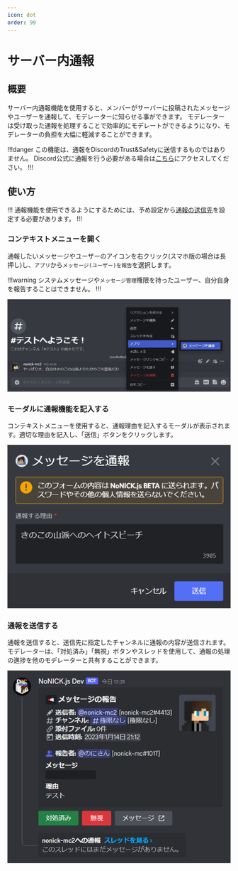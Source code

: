 ```yaml
---
icon: dot
order: 99
---
```


# サーバー内通報
## 概要
サーバー内通報機能を使用すると、メンバーがサーバーに投稿されたメッセージやユーザーを通報して、モデレーターに知らせる事ができます。
モデレーターは受け取った通報を処理することで効率的にモデレートができるようになり、モデレーターの負担を大幅に軽減することができます。

!!!danger
この機能は、通報をDiscordのTrust&Safetyに送信するものではありません。
Discord公式に通報を行う必要がある場合は[こちら](https://dis.gd/request)にアクセスしてください。
!!!

## 使い方
!!!
通報機能を使用できるようにするためには、予め設定から[通報の送信先](#設定)を設定する必要があります。
!!!

### コンテキストメニューを開く
通報したいメッセージやユーザーのアイコンを右クリック(スマホ版の場合は長押し)し、`アプリ`から`メッセージ(ユーザー)を報告`を選択します。

!!!warning
システムメッセージや`メッセージ管理`権限を持ったユーザー、自分自身を報告することはできません。
!!!

![](/static/features/report/1.png)


### モーダルに通報機能を記入する
コンテキストメニューを使用すると、通報理由を記入するモーダルが表示されます。適切な理由を記入し、「送信」ボタンをクリックします。

![](/static/features/report/2.png)

### 通報を送信する
通報を送信すると、送信先に指定したチャンネルに通報の内容が送信されます。  
モデレーターは、「対処済み」「無視」ボタンやスレッドを使用して、通報の処理の進捗を他のモデレーターと共有することができます。

![](/static/features/report/3.png)